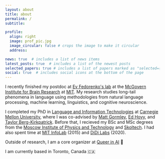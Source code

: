 ```yaml
---
layout: about
title: about
permalink: /
subtitle: 

profile:
  align: right
  image: prof_pic.jpg
  image_circular: false # crops the image to make it circular
  address: 

news: true  # includes a list of news items
latest_posts: true  # includes a list of the newest posts
selected_papers: true # includes a list of papers marked as "selected={true}"
social: true  # includes social icons at the bottom of the page
---
```


I recently finished my postdoc at [Ev Fedorenko's lab](https://evlab.mit.edu/) at the [McGovern Institute for Brain Research](https://mcgovern.mit.edu/) at [MIT](https://mit.edu/). My research studies long-tail phenomena in language using methodologies from natural language processing, machine learning, linguistics, and cognitive neuroscience.

I completed my PhD in [Language and Information Technologies](http://www.lti.cs.cmu.edu/) at [Carnegie Mellon University](https://www.cmu.edu/), where I was co-advised by [Matt Gormley](http://www.cs.cmu.edu/~mgormley/), [Ed Hovy](http://www.cs.cmu.edu/~hovy/), and [Taylor Berg-Kirkpatrick](http://icebergnlp.github.io/).
Before that, I recieved my BSc and MSc degrees from the [Moscow Institute of Physics and Technology](https://mipt.ru/english/) and [Skoltech](http://www.skoltech.ru/en/). I had also spent time at [MIT InfoLab](https://groups.csail.mit.edu/infolab/) (2015) and [DiDi Labs](https://www.didiglobal.com/science/ailabs) (2020).

Outside of research, I am a core organizer at [Queer in AI](https://www.queerinai.com/) 🌈 

I am currently based in Toronto, Canada 🇨🇦 